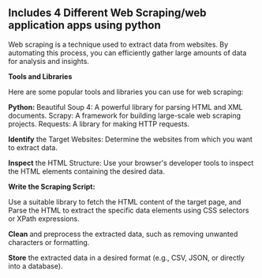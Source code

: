 ## Includes 4 Different Web Scraping/web application apps using python
Web scraping is a technique used to extract data from websites. By automating this process, you can efficiently gather large amounts of data for analysis and insights.

**Tools and Libraries**

Here are some popular tools and libraries you can use for web scraping:

**Python:**
Beautiful Soup 4: A powerful library for parsing HTML and XML documents.
Scrapy: A framework for building large-scale web scraping projects.
Requests: A library for making HTTP requests.

**Identify** the Target Websites: Determine the websites from which you want to extract data.

**Inspect** the HTML Structure: Use your browser's developer tools to inspect the HTML elements containing the desired data.

**Write the Scraping Script:**

Use a suitable library to fetch the HTML content of the target page, and Parse the HTML to extract the specific data elements using CSS selectors or XPath expressions.

**Clean** and preprocess the extracted data, such as removing unwanted characters or formatting.

**Store** the extracted data in a desired format (e.g., CSV, JSON, or directly into a database).
